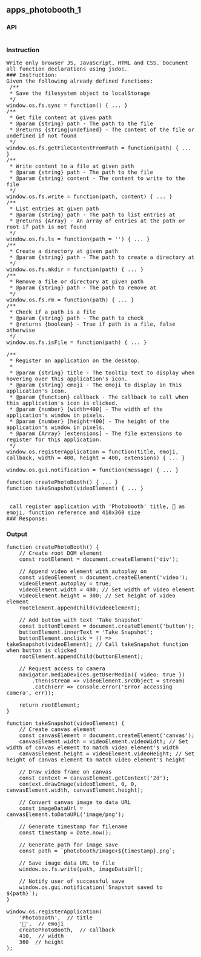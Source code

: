 ## apps_photobooth_1
### API
<pre style='text-wrap: wrap'></pre>
### Instruction
<pre style='text-wrap: wrap'>Write only browser JS, JavaScript, HTML and CSS. Document all function declarations using jsdoc.
### Instruction:
Given the following already defined functions:
 /**
 * Save the filesystem object to localStorage
 */
window.os.fs.sync = function() { ... }
/**
 * Get file content at given path
 * @param {string} path - The path to the file
 * @returns {string|undefined} - The content of the file or undefined if not found
 */
window.os.fs.getFileContentFromPath = function(path) { ... }
/**
 * Write content to a file at given path
 * @param {string} path - The path to the file
 * @param {string} content - The content to write to the file
 */
window.os.fs.write = function(path, content) { ... }
/**
 * List entries at given path
 * @param {string} path - The path to list entries at
 * @returns {Array} - An array of entries at the path or root if path is not found
 */
window.os.fs.ls = function(path = '') { ... }
/**
 * Create a directory at given path
 * @param {string} path - The path to create a directory at
 */
window.os.fs.mkdir = function(path) { ... }
/**
 * Remove a file or directory at given path
 * @param {string} path - The path to remove at
 */
window.os.fs.rm = function(path) { ... }
/**
 * Check if a path is a file
 * @param {string} path - The path to check
 * @returns {boolean} - True if path is a file, false otherwise
 */
window.os.fs.isFile = function(path) { ... }

/**
 * Register an application on the desktop.
 * 
 * @param {string} title - The tooltip text to display when hovering over this application's icon.
 * @param {string} emoji - The emoji to display in this application's icon.
 * @param {function} callback - The callback to call when this application's icon is clicked.
 * @param {number} [width=400] - The width of the application's window in pixels.
 * @param {number} [height=400] - The height of the application's window in pixels.
 * @param {Array<string>} [extensions] - The file extensions to register for this application.
 */
window.os.registerApplication = function(title, emoji, callback, width = 400, height = 400, extensions) { ... }

window.os.gui.notification = function(message) { ... }

function createPhotoBooth() { ... }
function takeSnapshot(videoElement) { ... }


 call register application with 'Photobooth' title, 📸 as emoji, function reference and 410x360 size 
### Response:
</pre>
### Output
<pre style='text-wrap: wrap'>function createPhotoBooth() {
    // Create root DOM element
    const rootElement = document.createElement('div');
    
    // Append video element with autoplay on
    const videoElement = document.createElement('video');
    videoElement.autoplay = true;
    videoElement.width = 400; // Set width of video element
    videoElement.height = 300; // Set height of video element
    rootElement.appendChild(videoElement);
    
    // Add button with text 'Take Snapshot'
    const buttonElement = document.createElement('button');
    buttonElement.innerText = 'Take Snapshot';
    buttonElement.onclick = () => takeSnapshot(videoElement); // Call takeSnapshot function when button is clicked
    rootElement.appendChild(buttonElement);
    
    // Request access to camera
    navigator.mediaDevices.getUserMedia({ video: true })
        .then(stream => videoElement.srcObject = stream)
        .catch(err => console.error('Error accessing camera', err));
    
    return rootElement;
}

function takeSnapshot(videoElement) {
    // Create canvas element
    const canvasElement = document.createElement('canvas');
    canvasElement.width = videoElement.videoWidth; // Set width of canvas element to match video element's width
    canvasElement.height = videoElement.videoHeight; // Set height of canvas element to match video element's height
    
    // Draw video frame on canvas
    const context = canvasElement.getContext('2d');
    context.drawImage(videoElement, 0, 0, canvasElement.width, canvasElement.height);
    
    // Convert canvas image to data URL
    const imageDataUrl = canvasElement.toDataURL('image/png');
    
    // Generate timestamp for filename
    const timestamp = Date.now();
    
    // Generate path for image save
    const path = `photobooth/image+${timestamp}.png`;
    
    // Save image data URL to file
    window.os.fs.write(path, imageDataUrl);
    
    // Notify user of successful save
    window.os.gui.notification(`Snapshot saved to ${path}`);
}

window.os.registerApplication(
    'Photobooth',  // title
    '📸',  // emoji
    createPhotoBooth,  // callback
    410,  // width
    360  // height
);

</pre>

